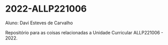 # 2022-ALLP221006
Aluno: Davi Esteves de Carvalho

Repositório para as coisas relacionadas a Unidade Curricular ALLP221006 - 2022.
